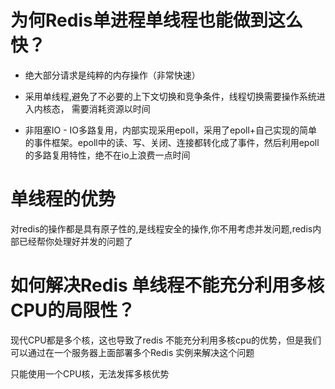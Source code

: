 # 为何Redis单进程单线程也能做到这么快？

- 绝大部分请求是纯粹的内存操作（非常快速）

- 采用单线程,避免了不必要的上下文切换和竞争条件，线程切换需要操作系统进入内核态， 需要消耗资源以时间

- 非阻塞IO - IO多路复用，内部实现采用epoll，采用了epoll+自己实现的简单的事件框架。epoll中的读、写、关闭、连接都转化成了事件，然后利用epoll的多路复用特性，绝不在io上浪费一点时间

# 单线程的优势

对redis的操作都是具有原子性的,是线程安全的操作,你不用考虑并发问题,redis内部已经帮你处理好并发的问题了


# 如何解决Redis 单线程不能充分利用多核CPU的局限性？

现代CPU都是多个核，这也导致了redis 不能充分利用多核cpu的优势，但是我们可以通过在一个服务器上面部署多个Redis 实例来解决这个问题

只能使用一个CPU核，无法发挥多核优势